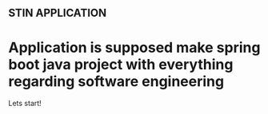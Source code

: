 ## STIN APPLICATION
# Application is supposed make spring boot java project with everything regarding software engineering
Lets start!
